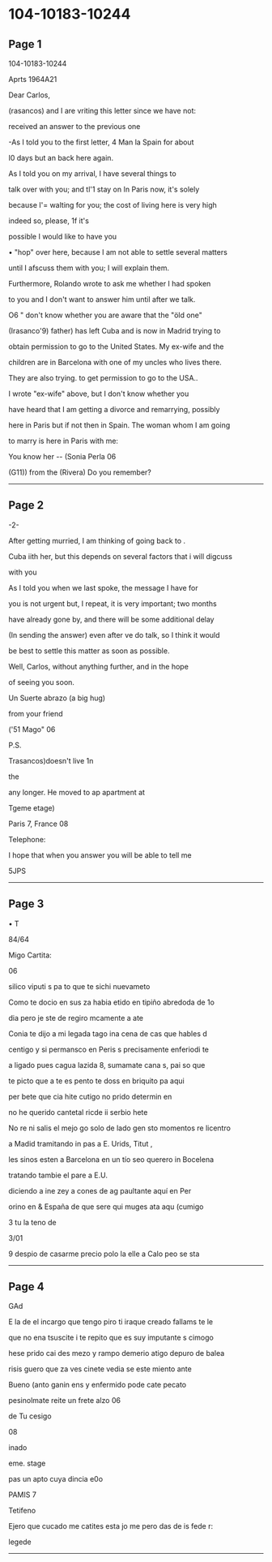 # 104-10183-10244

## Page 1

104-10183-10244

Aprts 1964A21

Dear Carlos,

(rasancos) and I are vriting this letter since we have not:

received an answer to the previous one

-As I told you to the first letter, 4 Man la Spain for about

I0 days but an back here again.

As I told you on my arrival, I have several things to

talk over with you; and tl'1 stay on In Paris now, it's solely

because I'= walting for you; the cost of living here is very high

indeed so, please, 1f it's

possible I would like to have you

• "hop" over here, because I am not able to settle several matters

until I afscuss them with you; I will explain them.

Furthermore, Rolando wrote to ask me whether I had spoken

to you and I don't want to answer him until after we talk.

O6 " don't know whether you are aware that the "öld one"

(Irasanco'9) father) has left Cuba and is now in Madrid trying to

obtain permission to go to the United States. My ex-wife and the

children are in Barcelona with one of my uncles who lives there.

They are also trying. to get permission to go to the USA..

I wrote "ex-wife" above, but I don't know whether you

have heard that I am getting a divorce and remarrying, possibly

here in Paris but if not then in Spain. The woman whom I am going

to marry is here in Paris with me:

You know her -- (Sonia Perla 06

(G11)) from the (Rivera) Do you remember?

---

## Page 2

-2-

After getting murried, I am thinking of going back to .

Cuba iith her, but this depends on several factors that i will digcuss

with you

As I told you when we last spoke, the message I have for

you is not urgent but, I repeat, it is very important; two months

have already gone by, and there will be some additional delay

(In sending the answer) even after ve do talk, so I think it would

be best to settle this matter as soon as possible.

Well, Carlos, without anything further, and in the hope

of seeing you soon.

Un Suerte abrazo (a big hug)

from your friend

('51 Mago" 06

P.S.

Trasancos)doesn't live 1n

the

any longer. He moved to ap apartment at

Tgeme etage)

Paris 7, France 08

Telephone:

I hope that when you answer you will be able to tell me

5JPS

---

## Page 3

• T

84/64

Migo Cartita:

06

silico viputi s pa to que te sichi nuevameto

Como te docio en sus za habia etido en tipiño abredoda de 1o

dia pero je ste de regiro mcamente a ate

Conia te dijo a mi legada tago ina cena de cas que hables d

centigo y si permansco en Peris s precisamente enferiodi te

a ligado pues cagua lazida 8, sumamate cana s, pai so que

te picto que a te es pento te doss en briquito pa aqui

per bete que cia hite cutigo no prido determin en

no he querido cantetal ricde ii serbio hete

No re ni salis el mejo go solo de lado gen sto momentos re licentro

a Madid tramitando in pas a E. Urids, Titut ,

les sinos esten a Barcelona en un tío seo querero in Bocelena

tratando tambie el pare a E.U.

diciendo a ine zey a cones de ag paultante aquí en Per

orino en & España de que sere qui muges ata aqu (cumigo

3 tu la teno de

3/01

9 despio de casarme precio polo la elle a Calo peo se sta

---

## Page 4

GAd

E la de el incargo que tengo piro ti iraque creado fallams te le

que no ena tsuscite i te repito que es suy imputante s cimogo

hese prido cai des mezo y rampo demerio atigo depuro de balea

risis guero que za ves cinete vedia se este miento ante

Bueno (anto ganin ens y enfermido pode cate pecato

pesinolmate reite un frete alzo 06

de Tu cesigo

08

inado

eme. stage

pas un apto cuya dincia e0o

PAMIS 7

Tetifeno

Ejero que cucado me catites esta jo me pero das de is fede r:

legede

---

